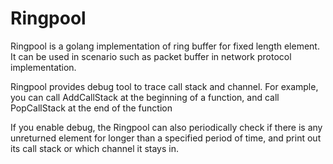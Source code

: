 # Ringpool
Ringpool is a golang implementation of ring buffer for fixed length element. It can be used in scenario such as packet buffer in network protocol implementation.

Ringpool provides debug tool to trace call stack and channel. For example, you can call AddCallStack at the beginning of a function, and call PopCallStack at the end of the function 

If you enable debug, the Ringpool can also periodically check if there is any unreturned element for longer than a specified period of time, and print out its call stack or which channel it stays in.
